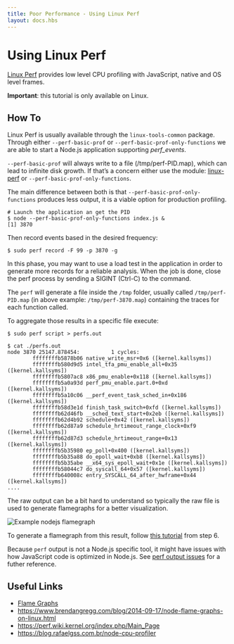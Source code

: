 ```yaml
---
title: Poor Performance - Using Linux Perf
layout: docs.hbs
---
```


# Using Linux Perf

[Linux Perf](https://perf.wiki.kernel.org/index.php/Main_Page) provides low level CPU profiling with JavaScript,
native and OS level frames.

**Important**: this tutorial is only available on Linux.

## How To

Linux Perf is usually available through the `linux-tools-common` package. Through either `--perf-basic-prof` or
`--perf-basic-prof-only-functions` we are able to start a Node.js application supporting _perf_events_.

`--perf-basic-prof` will always write to a file (/tmp/perf-PID.map), which can lead to infinite disk growth.
If that’s a concern either use the module: [linux-perf](https://www.npmjs.com/package/linux-perf)
or `--perf-basic-prof-only-functions`.

The main difference between both is that `--perf-basic-prof-only-functions` produces less output, it is a viable option
for production profiling.

```console
# Launch the application an get the PID
$ node --perf-basic-prof-only-functions index.js &
[1] 3870
```

Then record events based in the desired frequency:

```console
$ sudo perf record -F 99 -p 3870 -g
```

In this phase, you may want to use a load test in the application in order to generate more records for a reliable
analysis. When the job is done, close the perf process by sending a SIGINT (Ctrl-C) to the command.

The `perf` will generate a file inside the `/tmp` folder, usually called `/tmp/perf-PID.map`
(in above example: `/tmp/perf-3870.map`) containing the traces for each function called.

To aggregate those results in a specific file execute:

```console
$ sudo perf script > perfs.out
```

```console
$ cat ./perfs.out
node 3870 25147.878454:          1 cycles:
        ffffffffb5878b06 native_write_msr+0x6 ([kernel.kallsyms])
        ffffffffb580d9d5 intel_tfa_pmu_enable_all+0x35 ([kernel.kallsyms])
        ffffffffb5807ac8 x86_pmu_enable+0x118 ([kernel.kallsyms])
        ffffffffb5a0a93d perf_pmu_enable.part.0+0xd ([kernel.kallsyms])
        ffffffffb5a10c06 __perf_event_task_sched_in+0x186 ([kernel.kallsyms])
        ffffffffb58d3e1d finish_task_switch+0xfd ([kernel.kallsyms])
        ffffffffb62d46fb __sched_text_start+0x2eb ([kernel.kallsyms])
        ffffffffb62d4b92 schedule+0x42 ([kernel.kallsyms])
        ffffffffb62d87a9 schedule_hrtimeout_range_clock+0xf9 ([kernel.kallsyms])
        ffffffffb62d87d3 schedule_hrtimeout_range+0x13 ([kernel.kallsyms])
        ffffffffb5b35980 ep_poll+0x400 ([kernel.kallsyms])
        ffffffffb5b35a88 do_epoll_wait+0xb8 ([kernel.kallsyms])
        ffffffffb5b35abe __x64_sys_epoll_wait+0x1e ([kernel.kallsyms])
        ffffffffb58044c7 do_syscall_64+0x57 ([kernel.kallsyms])
        ffffffffb640008c entry_SYSCALL_64_after_hwframe+0x44 ([kernel.kallsyms])
....
```

The raw output can be a bit hard to understand so typically the raw file is used to generate flamegraphs for a better
visualization.

![Example nodejs flamegraph](https://user-images.githubusercontent.com/26234614/129488674-8fc80fd5-549e-4a80-8ce2-2ba6be20f8e8.png)

To generate a flamegraph from this result, follow [this tutorial](/guides/diagnostics-flamegraph/#create-a-flame-graph-with-system-perf-tools)
from step 6.

Because `perf` output is not a Node.js specific tool, it might have issues with how JavaScript code is optimized in
Node.js. See [perf output issues](/guides/diagnostics-flamegraph/#perf-output-issues) for a
futher reference.

## Useful Links

- [Flame Graphs](/guides/diagnostics-flamegraph/)
- https://www.brendangregg.com/blog/2014-09-17/node-flame-graphs-on-linux.html
- https://perf.wiki.kernel.org/index.php/Main_Page
- https://blog.rafaelgss.com.br/node-cpu-profiler
